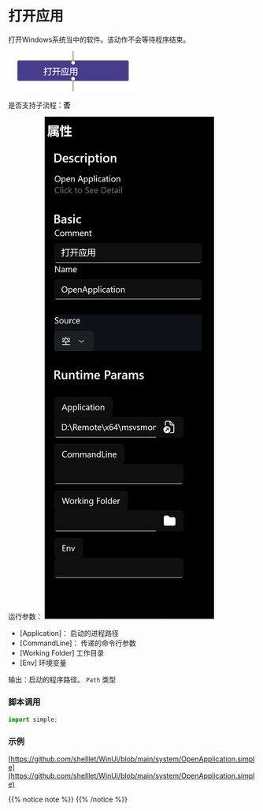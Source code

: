 # 打开应用 
打开Windows系统当中的软件。该动作不会等待程序结束。

![action](./images/2022-11-19_161054.png 'size=90%')


是否支持子流程：**否**

运行参数：
![param](./images/2022-11-19_170458.png 'size=90%')

* [Application]： 启动的进程路径
* [CommandLine]： 传递的命令行参数
* [Working Folder] 工作目录
* [Env] 环境变量

输出：启动的程序路径。 `Path` 类型


### 脚本调用

```python
import simple;

```

### 示例

[https://github.com/shelllet/WinUi/blob/main/system/OpenApplication.simple](https://github.com/shelllet/WinUi/blob/main/system/OpenApplication.simple)


{{% notice note %}}
{{% /notice %}}
